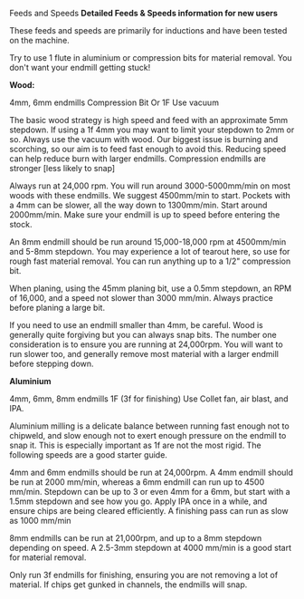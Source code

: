 Feeds and Speeds **Detailed Feeds & Speeds information for new users**


These feeds and speeds are primarily for inductions and have been tested on the machine.

Try to use 1 flute in aluminium or compression bits for material removal. You don't want your endmill getting stuck!


**Wood:**

4mm, 6mm endmills
Compression Bit Or 1F
Use vacuum

The basic wood strategy is high speed and feed with an approximate 5mm stepdown. If using a 1f 4mm you may want to limit your stepdown to 2mm or so. Always use the vacuum with wood. Our biggest issue is burning and scorching, so our aim is to feed fast enough to avoid this. Reducing speed can help reduce burn with larger endmills. Compression endmills are stronger [less likely to snap]

Always run at 24,000 rpm. You will run around 3000-5000mm/min on most woods with these endmills.  We suggest 4500mm/min to start. Pockets with a 4mm can be slower, all the way down to 1300mm/min. Start around 2000mm/min. Make sure your endmill is up to speed before entering the stock.

An 8mm endmill should be run around 15,000-18,000 rpm at 4500mm/min and 5-8mm stepdown. You may experience a lot of tearout here, so use for rough fast material removal. You can run anything up to a 1/2" compression bit.

When planing, using the 45mm planing bit, use a 0.5mm stepdown, an RPM of 16,000, and a speed not slower than 3000 mm/min. Always practice before planing a large bit. 

If you need to use an endmill smaller than 4mm, be careful. Wood is generally quite forgiving but you can always snap bits. The number one consideration is to ensure you are running at 24,000rpm. You will want to run slower too, and generally remove most material with a larger endmill before stepping down. 

**Aluminium**

4mm, 6mm, 8mm endmills
1F (3f for finishing)
Use Collet fan, air blast, and IPA.

Aluminium milling is a delicate balance between running fast enough not to chipweld, and slow enough not to exert enough pressure on the endmill to snap it. This is especially important as 1f are not the most rigid. The following speeds are a good starter guide.

4mm and 6mm endmills should be run at 24,000rpm. A 4mm endmill should be run at 2000 mm/min, whereas a 6mm endmill can run up to 4500 mm/min. Stepdown can be up to 3 or even 4mm for a 6mm, but start with a 1.5mm stepdown and see how you go. Apply IPA once in a while, and ensure chips are being cleared efficiently. A finishing pass can run as slow as 1000 mm/min

8mm endmills can be run at 21,000rpm, and up to a 8mm stepdown depending on speed. A 2.5-3mm stepdown at 4000 mm/min is a good start for material removal.

Only run 3f endmills for finishing, ensuring you are not removing a lot of material. If chips get gunked in channels, the endmills will snap.
